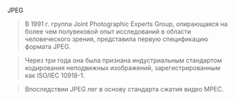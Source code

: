 JPEG

> В 1991 г. группа Joint Photographic Experts Group,
опирающаяся на более чем полувековой опыт
исследований в области человеческого зрения,
представила первую спецификацию формата JPEG.

> Через три года она была признана
индустриальным стандартом кодирования
неподвижных изображений, зарегистрированным
как ISO/IEC 10918-1.

> Впоследствии JPEG лег в основу
стандарта сжатия видео МРЕС.

